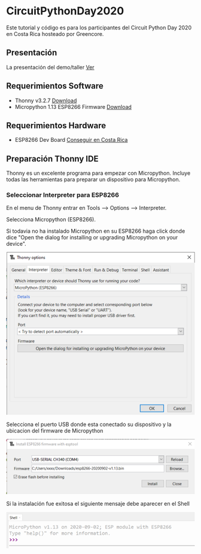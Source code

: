 # CircuitPythonDay2020
Este tutorial y código es para los participantes del Circuit Python Day 2020 en Costa Rica hosteado por Greencore.
## Presentación
La presentación del demo/taller [Ver](https://docs.google.com/presentation/d/1kw1N7NGfJhXg8tDW3z9jVUXx_9tk0PStF1oHDXxnyug/edit?usp=sharing)
## Requerimientos Software
* Thonny v3.2.7 [Download](https://thonny.org/)
* Micropython 1.13 ESP8266 Firmware [Download](http://micropython.org/resources/firmware/esp8266-20200902-v1.13.bin)

## Requerimientos Hardware
* ESP8266 Dev Board [Conseguir en Costa Rica](https://www.crcibernetica.com/d1-mini-esp8266-development-board/)
## Preparación Thonny IDE
Thonny es un excelente programa para empezar con Micropython. Incluye todas las herramientas para preparar un dispositivo para Micropython.
### Seleccionar Interpreter para ESP8266
En el menu de Thonny entrar en Tools --> Options --> Interpreter.

Selecciona Micropython (ESP8266).
 
Si todavia no ha instalado Micropython en su ESP8266 haga click donde dice "Open the dialog for installing or upgrading Micropython on your device".

![Interpreter](assets/interpreter.png)

Selecciona el puerto USB donde esta conectado su dispositivo y la ubicacion del firmware de Micropython

![Instalar Micropython](assets/install.png)

Si la instalación fue exitosa el siguiente mensaje debe aparecer en el Shell

![Success](assets/shell.png)



